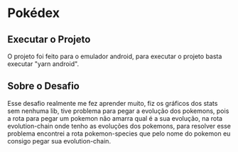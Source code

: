 # Pokédex

## Executar o Projeto

O projeto foi feito para o emulador android, para executar o projeto basta executar "yarn android".

## Sobre o Desafio

Esse desafio realmente me fez aprender muito, fiz os gráficos dos stats sem nenhuma lib, tive problema para pegar a evolução dos pokemons, pois a rota para pegar um pokemon não amarra qual é a sua evolução, na rota evolution-chain onde tenho as evoluções dos pokemons, para resolver esse problema encontrei a rota pokemon-species que pelo nome do pokemon eu consigo pegar sua evolution-chain.
